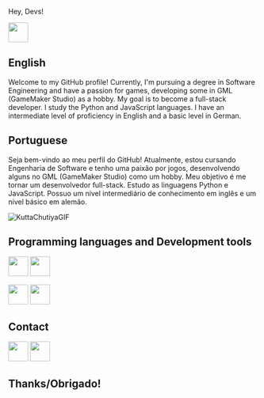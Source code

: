 Hey, Devs! 

<img src="https://i.pinimg.com/750x/ab/81/a6/ab81a6355bc5893cd89dd0394e04f2da.jpg" width="40" height="40">

## English
Welcome to my GitHub profile! Currently, I'm pursuing a degree in Software Engineering and have a passion for games, developing some in GML (GameMaker Studio) as a hobby. My goal is to become a full-stack developer. I study the Python and JavaScript languages. I have an intermediate level of proficiency in English and a basic level in German. 

## Portuguese
Seja bem-vindo ao meu perfil do GitHub! Atualmente, estou cursando Engenharia de Software e tenho uma paixão por jogos, desenvolvendo alguns no GML (GameMaker Studio) como um hobby. Meu objetivo é me tornar um desenvolvedor full-stack. Estudo as linguagens Python e JavaScript. Possuo um nível intermediário de conhecimento em inglês e um nível básico em alemão.

![KuttaChutiyaGIF](https://github.com/luizfrz/luizkaz/assets/126346291/1ad81944-4f82-4440-af4c-07aaea0b93cd)


## Programming languages and Development tools 
<img src="https://cdn.jsdelivr.net/gh/devicons/devicon/icons/javascript/javascript-original.svg" widht="40" height="40"  /> <img src="https://cdn.jsdelivr.net/gh/devicons/devicon/icons/python/python-original.svg" widht="40" height="40" />  
 
  <img src="https://cdn.jsdelivr.net/gh/devicons/devicon/icons/git/git-original.svg" widht="40" height="40" />  <img src="https://cdn.jsdelivr.net/gh/devicons/devicon/icons/vscode/vscode-original.svg" widht="40" height="40" />

## Contact
<a href="https://www.linkedin.com/in/luiz-frança-127262269" target="_blank"><img loading="lazy" src="https://cdn-icons-png.flaticon.com/512/61/61109.png" target="_blank" width="40" height="40"></a> <a href="https://instagram.com/luizzzz62?utm_source=qr&igshid=MzNlNGNkZWQ4Mg%3D%3D" target="_blank"><img loading="lazy" src="https://cdn.icon-icons.com/icons2/726/PNG/512/instagram_f_icon-icons.com_62685.png" target="_blank" width="40" height="40"></a>

## Thanks/Obrigado!




